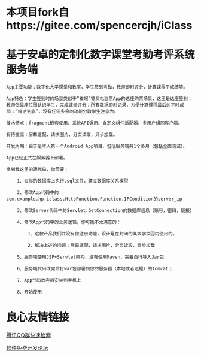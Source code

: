
# 本项目fork自https://gitee.com/spencercjh/iClass
# 基于安卓的定制化数字课堂考勤考评系统 服务端

	App主要功能：数字化大学课堂和教室，学生签到考勤，教师即时评分，计算课程平成绩等。
	
	App特色：学生签到时的场景类似于“猫眼”等买电影票App的选座购票场景，这里是选座签到；教师依靠座位图认识学生，完成课堂评分；所有数据即时记录，方便计算课程最后的平时成绩；“纯洁到底”，没有任何多余的功能分散学生注意力。
	
	技术特点：fragment嵌套使用、系统API调用、自定义组件适配器、多用户组同客户端。

	有待提高：屏幕适配，请求图片，分页读取，异步加载。

	开发周期：由于是本人第一个Android App项目，包括服务端共1个多月（包括全面测试）。

	App已经正式在服务器上部署。
	
	拿到我这里的源代码，你需要：
	
		1、在你的数据库上执行.sql文件，建立数据库关系模型
		
		2、修改App代码中的com.example.hp.iclass.HttpFunction.Function.IPCondition的server_ip
		
		3、修改Server代码中的Servlet.GetConnection的数据库信息（账号，密码，链接）
		
		4、修改App代码中的业务逻辑，你可能不太满意的：
	
			1、这款产品我们并没有做注册功能，设计是在封闭的某大学校园内使用的。
			
			2、解决上述的问题：屏幕适配，请求图片，分页读取，异步加载
		
		5、服务端使用JSP+Servlet架构，没有使用Maven，需要自行导入Jar包
		
		6、服务端代码改完后打war包部署到你的服务器（本地或者远程）的tomcat上
		
		7、App代码改完后安装到手机上
		
		8、开始使用

 # 良心友情链接

[腾讯QQ群快速检索](http://u.720life.cn/s/8cf73f7c)

[软件免费开发论坛](http://u.720life.cn/s/bbb01dc0)